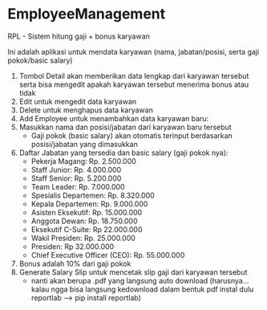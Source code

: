# EmployeeManagement
RPL - Sistem hitung gaji + bonus karyawan

Ini adalah aplikasi untuk mendata karyawan (nama, jabatan/posisi, serta gaji pokok/basic salary)
1. Tombol Detail akan memberikan data lengkap dari karyawan tersebut serta bisa mengedit apakah karyawan tersebut menerima bonus atau tidak
2. Edit untuk mengedit data karyawan
3. Delete untuk menghapus data karyawan
4. Add Employee untuk menambahkan data karyawan baru:
5. Masukkan nama dan posisi/jabatan dari karyawan baru tersebut
   - Gaji pokok (basic salary) akan otomatis terinput berdasarkan posisi/jabatan yang dimasukkan
6. Daftar Jabatan yang tersedia dan basic salary (gaji pokok nya):
   - Pekerja Magang: Rp. 2.500.000
   - Staff Junior: Rp. 4.000.000
   - Staff Senior: Rp. 5.200.000
   - Team Leader: Rp. 7.000.000
   - Spesialis Departemen: Rp. 8.320.000
   - Kepala Departemen: Rp. 9.000.000
   - Asisten Eksekutif: Rp. 15.000.000
   - Anggota Dewan: Rp. 18.750.000
   - Eksekutif C-Suite: Rp 22.000.000
   - Wakil Presiden: Rp. 25.000.000
   - Presiden: Rp 32.000.000
   - Chief Executive Officer (CEO): Rp. 55.000.000
7. Bonus adalah 10% dari gaji pokok
8. Generate Salary Slip untuk mencetak slip gaji dari karyawan tersebut
   - nanti akan berupa .pdf yang langsung auto download (harusnya... kalau ngga bisa langsung kedownload dalam bentuk pdf instal dulu reportlab --> pip install reportlab)
